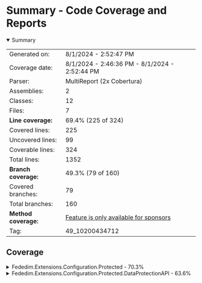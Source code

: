 # Summary - Code Coverage and Reports
<details open><summary>Summary</summary>

|||
|:---|:---|
| Generated on: | 8/1/2024 - 2:52:47 PM |
| Coverage date: | 8/1/2024 - 2:46:36 PM - 8/1/2024 - 2:52:44 PM |
| Parser: | MultiReport (2x Cobertura) |
| Assemblies: | 2 |
| Classes: | 12 |
| Files: | 7 |
| **Line coverage:** | 69.4% (225 of 324) |
| Covered lines: | 225 |
| Uncovered lines: | 99 |
| Coverable lines: | 324 |
| Total lines: | 1352 |
| **Branch coverage:** | 49.3% (79 of 160) |
| Covered branches: | 79 |
| Total branches: | 160 |
| **Method coverage:** | [Feature is only available for sponsors](https://reportgenerator.io/pro) |
| Tag: | 49_10200434712 |

</details>

## Coverage
<details><summary>Fededim.Extensions.Configuration.Protected - 70.3%</summary>

|**Name**|**Line**|**Branch**|
|:---|---:|---:|
|**Fededim.Extensions.Configuration.Protected**|**70.3%**|**47.8%**|
|Fededim.Extensions.Configuration.Protected.ConfigurationBuilderExtensions|91.2%|78.1%|
|Fededim.Extensions.Configuration.Protected.IProtectProviderConfigurationDat<br/>a|75%|71.4%|
|Fededim.Extensions.Configuration.Protected.JsonProtectFileProcessor|27.2%|8.3%|
|Fededim.Extensions.Configuration.Protected.JsonWithCommentsProtectFileProce<br/>ssor|95.6%|75%|
|Fededim.Extensions.Configuration.Protected.ProtectedConfigurationBuilder|74%|62.5%|
|Fededim.Extensions.Configuration.Protected.ProtectedConfigurationProvider|68.4%|50%|
|Fededim.Extensions.Configuration.Protected.ProtectFileOptions|100%||
|Fededim.Extensions.Configuration.Protected.ProtectProviderConfigurationData|0%|0%|
|Fededim.Extensions.Configuration.Protected.RawProtectFileProcessor|0%||
|Fededim.Extensions.Configuration.Protected.XmlProtectFileProcessor|96%|91.6%|

</details>
<details><summary>Fededim.Extensions.Configuration.Protected.DataProtectionAPI - 63.6%</summary>

|**Name**|**Line**|**Branch**|
|:---|---:|---:|
|**Fededim.Extensions.Configuration.Protected.DataProtectionAPI**|**63.6%**|**61.1%**|
|Fededim.Extensions.Configuration.Protected.DataProtectionAPI.DataProtection<br/>APIProtectConfigurationData|56.7%|61.1%|
|Fededim.Extensions.Configuration.Protected.DataProtectionAPI.DataProtection<br/>APIProtectProvider|100%||

</details>
